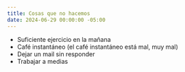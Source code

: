 ```yaml
---
title: Cosas que no hacemos
date: 2024-06-29 00:00:00 -05:00
---
```


- Suficiente ejercicio en la mañana
- Café instantáneo (el café instantáneo está mal, muy mal)
- Dejar un mail sin responder
- Trabajar a medias